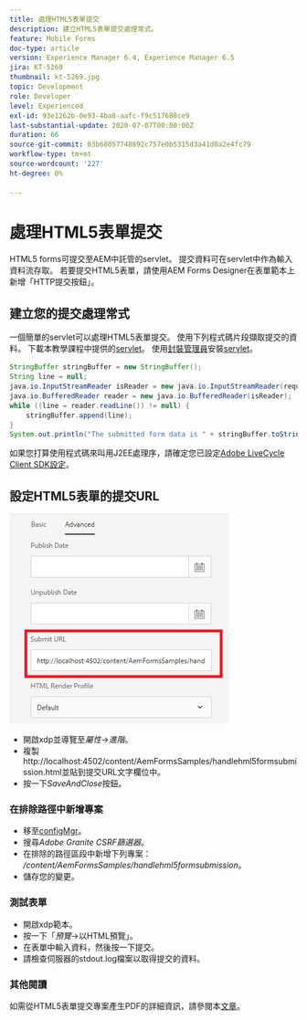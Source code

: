 ```yaml
---
title: 處理HTML5表單提交
description: 建立HTML5表單提交處理常式。
feature: Mobile Forms
doc-type: article
version: Experience Manager 6.4, Experience Manager 6.5
jira: KT-5269
thumbnail: kt-5269.jpg
topic: Development
role: Developer
level: Experienced
exl-id: 93e1262b-0e93-4ba8-aafc-f9c517688ce9
last-substantial-update: 2020-07-07T00:00:00Z
duration: 66
source-git-commit: 03b68057748892c757e0b5315d3a41d0a2e4fc79
workflow-type: tm+mt
source-wordcount: '227'
ht-degree: 0%

---
```



# 處理HTML5表單提交

HTML5 forms可提交至AEM中託管的servlet。 提交資料可在servlet中作為輸入資料流存取。 若要提交HTML5表單，請使用AEM Forms Designer在表單範本上新增「HTTP提交按鈕」。

## 建立您的提交處理常式

一個簡單的servlet可以處理HTML5表單提交。 使用下列程式碼片段擷取提交的資料。 下載本教學課程中提供的[servlet](assets/html5-submit-handler.zip)。 使用[封裝管理員](http://localhost:4502/crx/packmgr/index.jsp)安裝[servlet](assets/html5-submit-handler.zip)。

```java
StringBuffer stringBuffer = new StringBuffer();
String line = null;
java.io.InputStreamReader isReader = new java.io.InputStreamReader(request.getInputStream(), "UTF-8");
java.io.BufferedReader reader = new java.io.BufferedReader(isReader);
while ((line = reader.readLine()) != null) {
    stringBuffer.append(line);
}
System.out.println("The submitted form data is " + stringBuffer.toString());
```

如果您打算使用程式碼來叫用J2EE處理序，請確定您已設定[Adobe LiveCycle Client SDK設定](https://helpx.adobe.com/tw/aem-forms/6/submit-form-data-livecycle-process.html)。

## 設定HTML5表單的提交URL

![提交URL](assets/submit-url.PNG)

- 開啟xdp並導覽至&#x200B;_屬性_->_進階_。
- 複製http://localhost:4502/content/AemFormsSamples/handlehml5formsubmission.html並貼到提交URL文字欄位中。
- 按一下&#x200B;_SaveAndClose_&#x200B;按鈕。

### 在排除路徑中新增專案

- 移至[configMgr](http://localhost:4502/system/console/configMgr)。
- 搜尋&#x200B;_Adobe Granite CSRF篩選器_。
- 在排除的路徑區段中新增下列專案： _/content/AemFormsSamples/handlehml5formsubmission_。
- 儲存您的變更。

### 測試表單

- 開啟xdp範本。
- 按一下「_預覽_->以HTML預覽」。
- 在表單中輸入資料，然後按一下提交。
- 請檢查伺服器的stdout.log檔案以取得提交的資料。

### 其他閱讀

如需從HTML5表單提交專案產生PDF的詳細資訊，請參閱本[文章](https://experienceleague.adobe.com/docs/experience-manager-learn/forms/document-services/generate-pdf-from-mobile-form-submission-article.html?lang=zh-Hant)。

